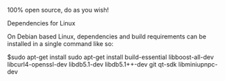 100% open source, do as you wish!

Dependencies for Linux

On Debian based Linux, dependencies and build requirements can be installed in a single command like so:

$sudo apt-get install sudo apt-get install build-essential libboost-all-dev libcurl4-openssl-dev libdb5.1-dev libdb5.1++-dev git qt-sdk libminiupnpc-dev
